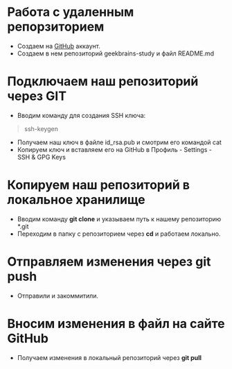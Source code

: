 # Работа с удаленным репорзиторием
* Создаем на [GitHub](https://github.com/) аккаунт.
* Создаем в нем репозиторий geekbrains-study и файл README.md

# Подключаем наш репозиторий через GIT
* Вводим команду для создания SSH ключа:
> ssh-keygen
* Получаем наш ключ в файле id_rsa.pub и смотрим его командой cat
* Копируем ключ и вставляем его на GitHub в Профиль - Settings - SSH & GPG Keys

# Копируем наш репозиторий в локальное хранилище
* Вводим команду **git clone** и указываем путь к нашему репозиторию *.git
* Переходим в папку с репозиторием через **cd** и работаем локально.

# Отправляем изменения через **git push**
* Отправили и закоммитили.

# Вносим изменения в файл на сайте GitHub
* Получаем изменения в локальный репозиторий через **git pull**
